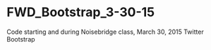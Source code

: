 # FWD_Bootstrap_3-30-15
Code starting and during Noisebridge class, March 30, 2015   Twitter Bootstrap
